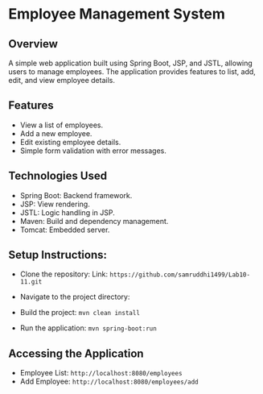 # Employee Management System

## Overview
A simple web application built using Spring Boot, JSP, and JSTL, allowing users to manage employees. The application provides features to list, add, edit, and view employee details.

## Features
- View a list of employees.
- Add a new employee.
- Edit existing employee details.
- Simple form validation with error messages.
  
## Technologies Used
- Spring Boot: Backend framework.
- JSP: View rendering.
- JSTL: Logic handling in JSP.
- Maven: Build and dependency management.
- Tomcat: Embedded server.

## Setup Instructions:

- Clone the repository:
  Link: `https://github.com/samruddhi1499/Lab10-11.git`

- Navigate to the project directory:

- Build the project:
  `mvn clean install `
- Run the application:
  `mvn spring-boot:run`

## Accessing the Application

- Employee List: `http://localhost:8080/employees`
- Add Employee: `http://localhost:8080/employees/add`
